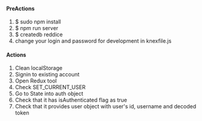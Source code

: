 <h4>PreActions</h4>
<ol>
	<li>$ sudo npm install</li>
	<li>$ npm run server</li>
	<li>$ createdb reddice</li>
	<li>change your login and password for development in knexfile.js</li>
</ol>

<h4>Actions</h4>
<ol>
	<li>Clean localStorage</li>
	<li>Signin to existing account</li>
	<li>Open Redux tool</li>
	<Li>Check SET_CURRENT_USER</li>
	<li>Go to State into auth object</li>
	<li>Check that it has isAuthenticated flag as true</li>
	<li>Check that it provides user object with user's id, username and decoded token</li>
</ol>
